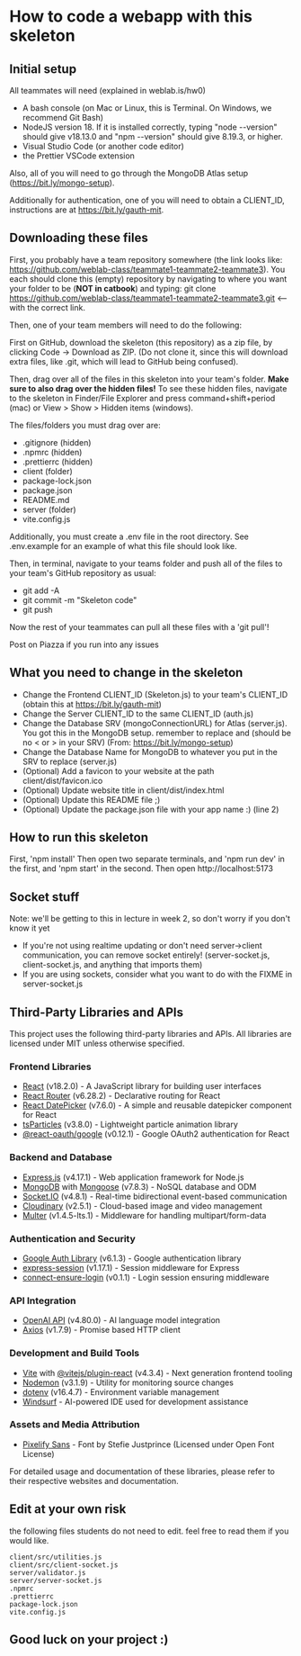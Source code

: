 # How to code a webapp with this skeleton

## Initial setup

All teammates will need (explained in weblab.is/hw0)

- A bash console (on Mac or Linux, this is Terminal. On Windows, we recommend Git Bash)
- NodeJS version 18. If it is installed correctly, typing "node --version" should give v18.13.0 and "npm --version" should give 8.19.3, or higher.
- Visual Studio Code (or another code editor)
- the Prettier VSCode extension

Also, all of you will need to go through the MongoDB Atlas setup (https://bit.ly/mongo-setup).

Additionally for authentication, one of you will need to obtain a CLIENT_ID, instructions are at https://bit.ly/gauth-mit.

## Downloading these files

First, you probably have a team repository somewhere (the link looks like: https://github.com/weblab-class/teammate1-teammate2-teammate3). You each should clone this (empty) repository by navigating to where you want your folder to be (**NOT in catbook**) and typing: git clone https://github.com/weblab-class/teammate1-teammate2-teammate3.git <-- with the correct link.

Then, one of your team members will need to do the following:

First on GitHub, download the skeleton (this repository) as a zip file, by clicking Code -> Download as ZIP. (Do not clone it, since this will download extra files, like .git, which will lead to GitHub being confused).

Then, drag over all of the files in this skeleton into your team's folder. **Make sure to also drag over the hidden files!** To see these hidden files, navigate to the skeleton in Finder/File Explorer and press command+shift+period (mac) or View > Show > Hidden items (windows).

The files/folders you must drag over are:

- .gitignore (hidden)
- .npmrc (hidden)
- .prettierrc (hidden)
- client (folder)
- package-lock.json
- package.json
- README.md
- server (folder)
- vite.config.js

Additionally, you must create a .env file in the root directory. See .env.example for an example of what this file should look like.

Then, in terminal, navigate to your teams folder and push all of the files to your team's GitHub repository as usual:

- git add -A
- git commit -m "Skeleton code"
- git push

Now the rest of your teammates can pull all these files with a 'git pull'!

Post on Piazza if you run into any issues

## What you need to change in the skeleton

- Change the Frontend CLIENT_ID (Skeleton.js) to your team's CLIENT_ID (obtain this at https://bit.ly/gauth-mit)
- Change the Server CLIENT_ID to the same CLIENT_ID (auth.js)
- Change the Database SRV (mongoConnectionURL) for Atlas (server.js). You got this in the MongoDB setup. remember to replace <password> and <dbname> (should be no < or > in your SRV) (From: https://bit.ly/mongo-setup)
- Change the Database Name for MongoDB to whatever you put in the SRV to replace <dbname> (server.js)
- (Optional) Add a favicon to your website at the path client/dist/favicon.ico
- (Optional) Update website title in client/dist/index.html
- (Optional) Update this README file ;)
- (Optional) Update the package.json file with your app name :) (line 2)

## How to run this skeleton

First, 'npm install'
Then open two separate terminals, and 'npm run dev' in the first, and 'npm start' in the second.
Then open http://localhost:5173

<!-- ## How to go from this skeleton to your actual app

Check out this [How to Get Started Guide](http://weblab.is/get-started) -->

## Socket stuff

Note: we'll be getting to this in lecture in week 2, so don't worry if you don't know it yet

- If you're not using realtime updating or don't need server->client communication, you can remove socket entirely! (server-socket.js, client-socket.js, and anything that imports them)
- If you are using sockets, consider what you want to do with the FIXME in server-socket.js

## Third-Party Libraries and APIs

This project uses the following third-party libraries and APIs. All libraries are licensed under MIT unless otherwise specified.

### Frontend Libraries

- [React](https://reactjs.org/) (v18.2.0) - A JavaScript library for building user interfaces
- [React Router](https://reactrouter.com/) (v6.28.2) - Declarative routing for React
- [React DatePicker](https://reactdatepicker.com/) (v7.6.0) - A simple and reusable datepicker component for React
- [tsParticles](https://particles.js.org/) (v3.8.0) - Lightweight particle animation library
- [@react-oauth/google](https://github.com/MomenSherif/react-oauth) (v0.12.1) - Google OAuth2 authentication for React

### Backend and Database

- [Express.js](https://expressjs.com/) (v4.17.1) - Web application framework for Node.js
- [MongoDB](https://www.mongodb.com/) with [Mongoose](https://mongoosejs.com/) (v7.8.3) - NoSQL database and ODM
- [Socket.IO](https://socket.io/) (v4.8.1) - Real-time bidirectional event-based communication
- [Cloudinary](https://cloudinary.com/) (v2.5.1) - Cloud-based image and video management
- [Multer](https://github.com/expressjs/multer) (v1.4.5-lts.1) - Middleware for handling multipart/form-data

### Authentication and Security

- [Google Auth Library](https://github.com/googleapis/google-auth-library-nodejs) (v6.1.3) - Google authentication library
- [express-session](https://github.com/expressjs/session) (v1.17.1) - Session middleware for Express
- [connect-ensure-login](https://github.com/jaredhanson/connect-ensure-login) (v0.1.1) - Login session ensuring middleware

### API Integration

- [OpenAI API](https://platform.openai.com/) (v4.80.0) - AI language model integration
- [Axios](https://axios-http.com/) (v1.7.9) - Promise based HTTP client

### Development and Build Tools

- [Vite](https://vitejs.dev/) with [@vitejs/plugin-react](https://github.com/vitejs/vite/tree/main/packages/plugin-react) (v4.3.4) - Next generation frontend tooling
- [Nodemon](https://nodemon.io/) (v3.1.9) - Utility for monitoring source changes
- [dotenv](https://github.com/motdotla/dotenv) (v16.4.7) - Environment variable management
- [Windsurf](https://www.codeium.com/windsurf) - AI-powered IDE used for development assistance

### Assets and Media Attribution

- [Pixelify Sans](https://fonts.google.com/specimen/Pixelify+Sans) - Font by Stefie Justprince (Licensed under Open Font License)

For detailed usage and documentation of these libraries, please refer to their respective websites and documentation.

## Edit at your own risk

the following files students do not need to edit. feel free to read them if you would like.

```
client/src/utilities.js
client/src/client-socket.js
server/validator.js
server/server-socket.js
.npmrc
.prettierrc
package-lock.json
vite.config.js
```

## Good luck on your project :)
